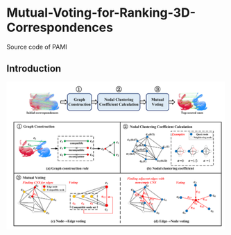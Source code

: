 # Mutual-Voting-for-Ranking-3D-Correspondences
Source code of PAMI  

## Introduction  

![](figures/pipeline.png#pic_center=100x)
